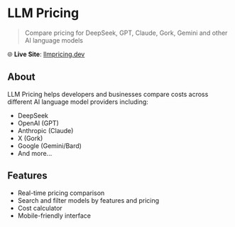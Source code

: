 # LLM Pricing

> Compare pricing for DeepSeek, GPT, Claude, Gork, Gemini and other AI language models

🌐 **Live Site**: [llmpricing.dev](https://llmpricing.dev)

## About

LLM Pricing helps developers and businesses compare costs across different AI language model providers including:

- DeepSeek
- OpenAI (GPT)
- Anthropic (Claude)
- X (Gork)
- Google (Gemini/Bard)
- And more...

## Features

- Real-time pricing comparison
- Search and filter models by features and pricing
- Cost calculator
- Mobile-friendly interface
